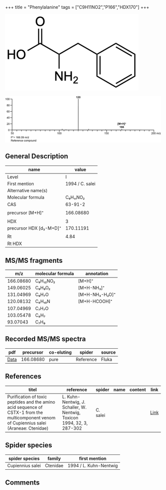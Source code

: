 +++
title = "Phenylalanine"
tags = ["C9H11NO2","P166","HDX170"]
+++

![](/img/Phenylalanine.png)

![](/img_MSMS/166_Phenylalanine.png)

## General Description

| name                    | value           |
|-------------------------|-----------------|
| Level                   | I               |
| First mention           | 1994 / C. salei |
| Alternative name(s)     |                 |
| Molecular formula       | C₉H₁₁NO₂        |
| CAS                     | 63-91-2         |
|                         |                 |
| precursor [M+H]⁺        | 166.08680       |
|                         |                 |
| HDX                     | 3               |
| precursor HDX [d₃-M+D]⁺ | 170.11191       |
|                         |                 |
| Rt                      | 4.84            |
| Rt HDX                  |                 |

## MS/MS fragments

| m/z       | molecular formula | annotation     |
|-----------|-------------------|----------------|
| 166.08680 | C₉H₁₂NO₂          | [M+H]⁺         |
| 149.06025 | C₉H₉O₂            | [M+H-NH₃]⁺     |
| 131.04969 | C₉H₇O             | [M+H-NH₃-H₂O]⁺ |
| 120.08132 | C₈H₁₀N            | [M+H-HCOOH]⁺   |
| 107.04969 | C₇H₇O             |                |
| 103.05478 | C₈H₇              |                |
| 93.07043  | C₇H₉              |                |

## Recorded MS/MS spectra

| pdf                                     | precursor | co-eluting | spider    | source |
|-----------------------------------------|-----------|------------|-----------|--------|
| [Data](/pdf/166_Phenylalanine_4-84.pdf) | 166.08680 | pure       | Reference | Fluka  |

## References

| titel                                                                                                                                      | reference                                                                        | spider        | name | content              | link                                                         |
|--------------------------------------------------------------------------------------------------------------------------------------------|----------------------------------------------------------------------------------|---------------|------|----------------------|--------------------------------------------------------------|
| Purification of toxic peptides and the amino acid sequence of CSTX-1 from the multicomponent venom of Cupiennius salei (Araneae: Ctenidae) | L. Kuhn-Nentwig, J. Schaller, W. Nentwig, Toxicon 1994, 32, 3, 287-302           | C. salei      |      |                      | [Link](https://doi.org/10.1016/0041-0101(94)90082-5)                 |

## Spider species

| spider species    | family    | first mention              |
|-------------------|-----------|----------------------------|
| Cupiennius salei  | Ctenidae  | 1994 / L. Kuhn-Nentwig     |

## Comments